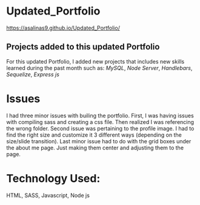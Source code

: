 # Updated_Portfolio
https://asalinas9.github.io/Updated_Portfolio/

## Projects added to this updated Portfolio
For this updated Portfolio, I added new projects that includes new skills learned during the past month such as: _MySQL_, _Node Server_, _Handlebars_, _Sequelize_, _Express js_

# Issues
I had three minor issues with builing the portfolio. First, I was having issues with compiling sass and creating a css file. Then realized I was referencing the wrong folder. Second issue was pertaining to the profile image. I had to find the right size and customize it 3 different ways (depending on the size/slide transition). Last minor issue had to do with the grid boxes under the about me page. Just making them center and adjusting them to the page. 

# Technology Used:
HTML, SASS, Javascript, Node js

